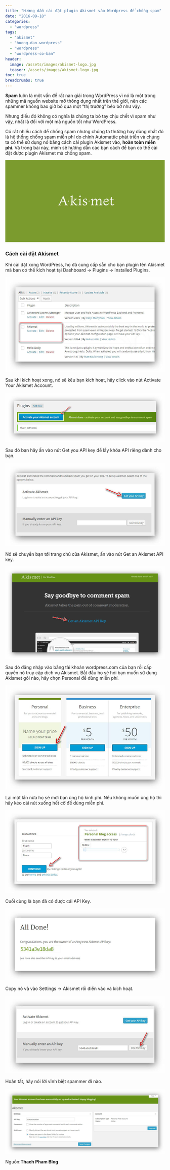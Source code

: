 ```yaml
---
title: "Hướng dẫn cài đặt plugin Akismet vào Wordpress để chống spam"
date: "2016-09-18"
categories: 
  - "wordpress"
tags: 
  - "akismet"
  - "huong-dan-wordpress"
  - "wordpress"
  - "wordpress-co-ban"
header:
  image: /assets/images/akismet-logo.jpg
  teaser: /assets/images/akismet-logo.jpg
toc: true
breadcrumbs: true
---
```


**Spam** luôn là một vấn đề rất nan giải trong WordPress vì nó là một trong những mã nguồn website mở thông dụng nhất trên thế giới, nên các spammer không bao giờ bỏ qua một “thị trường” béo bở như vậy.

Nhưng điều đó không có nghĩa là chúng ta bó tay chịu chết vì spam như vậy, nhất là đối với một mã nguồn tốt như WordPress.

Có rất nhiều cách để chống spam nhưng chúng ta thường hay dùng nhất đó là hệ thống chống spam miễn phí do chính Automattic phát triển và chúng ta có thể sử dụng nó bằng cách cài plugin Akismet vào, **hoàn toàn miễn phí**. Và trong bài này, mình sẽ hướng dẫn các bạn cách để bạn có thể cài đặt được plugin Akismet mà chống spam.

![akismet-logo](/assets/images/akismet-logo.jpg)

### Cách cài đặt Akismet

Khi cài đặt xong WordPress, họ đã cung cấp sẵn cho bạn plugin tên Akismet mà bạn có thể kích hoạt tại Dashboard -> Plugins -> Installed Plugins.

![cai-dat-akismet-1](/assets/images/cai-dat-akismet-1.jpg)

Sau khi kích hoạt xong, nó sẽ kêu bạn kích hoạt, hãy click vào nút Activate Your Akismet Account.

![cai-dat-akismet-02](/assets/images/cai-dat-akismet-02.jpg)

Sau đó bạn hãy ấn vào nút Get you API key để lấy khóa API riêng dành cho bạn.

[![cai-dat-akismet-03](/assets/images/cai-dat-akismet-03.jpg)](http://sofsog.com/wp-content/uploads/2016/09/cai-dat-akismet-03.jpg)

Nó sẽ chuyển bạn tới trang chủ của Akismet, ấn vào nút Get an Akismet API key.

[![cai-dat-akismet-04](/assets/images/cai-dat-akismet-04.jpg)](http://sofsog.com/wp-content/uploads/2016/09/cai-dat-akismet-04.jpg)

Sau đó đăng nhập vào bằng tài khoản wordpress.com của bạn rồi cấp quyền nó truy cập dịch vụ Akismet. Bắt đầu họ sẽ hỏi bạn muốn sử dụng Akismet gói nào, hãy chọn Personal để dùng miễn phí.

[![cai-dat-akismet-05](/assets/images/cai-dat-akismet-05.jpg)](http://sofsog.com/wp-content/uploads/2016/09/cai-dat-akismet-05.jpg)

Lại một lần nữa họ sẽ mời bạn ủng hộ kinh phí. Nếu không muốn ủng hộ thì hãy kéo cái nút xuống hết cỡ để dùng miễn phí.

[![cai-dat-akismet-06](/assets/images/cai-dat-akismet-06.jpg)](http://sofsog.com/wp-content/uploads/2016/09/cai-dat-akismet-06.jpg)

Cuối cùng là bạn đã có được cái API Key.

[![cai-dat-akismet-07](/assets/images/cai-dat-akismet-07.jpg)](http://sofsog.com/wp-content/uploads/2016/09/cai-dat-akismet-07.jpg)

Copy nó và vào Settings -> Akismet rồi điền vào và kích hoạt.

[![cai-dat-akismet-08](/assets/images/cai-dat-akismet-08.jpg)](http://sofsog.com/wp-content/uploads/2016/09/cai-dat-akismet-08.jpg)

Hoàn tất, hãy nói lời vĩnh biệt spammer đi nào.

[![cai-dat-akismet-10](/assets/images/cai-dat-akismet-10.jpg)](http://sofsog.com/wp-content/uploads/2016/09/cai-dat-akismet-10.jpg)

Nguồn:**Thach Pham Blog**
